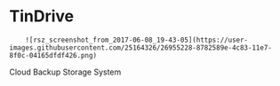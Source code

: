 # TinDrive

		![rsz_screenshot_from_2017-06-08_19-43-05](https://user-images.githubusercontent.com/25164326/26955228-8782589e-4c83-11e7-8f0c-04165dfdf426.png)

Cloud Backup Storage System

